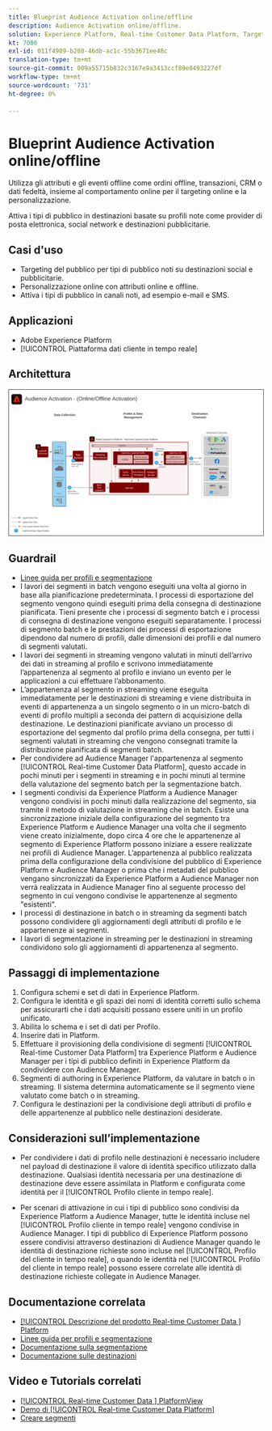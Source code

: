 ```yaml
---
title: Blueprint Audience Activation online/offline
description: Audience Activation online/offline.
solution: Experience Platform, Real-time Customer Data Platform, Target, Audience Manager, Analytics, Experience Cloud Services, Data Collection
kt: 7086
exl-id: 011f4909-b208-46db-ac1c-55b3671ee48c
translation-type: tm+mt
source-git-commit: 009a55715b832c3167e9a3413ccf89e0493227df
workflow-type: tm+mt
source-wordcount: '731'
ht-degree: 0%

---
```


# Blueprint Audience Activation online/offline

Utilizza gli attributi e gli eventi offline come ordini offline, transazioni, CRM o dati fedeltà, insieme al comportamento online per il targeting online e la personalizzazione.

Attiva i tipi di pubblico in destinazioni basate su profili note come provider di posta elettronica, social network e destinazioni pubblicitarie.

## Casi d&#39;uso

* Targeting del pubblico per tipi di pubblico noti su destinazioni social e pubblicitarie.
* Personalizzazione online con attributi online e offline.
* Attiva i tipi di pubblico in canali noti, ad esempio e-mail e SMS.

## Applicazioni

* Adobe Experience Platform
* [!UICONTROL Piattaforma dati cliente in tempo reale]

## Architettura

<img src="assets/onoff.svg" alt="Architettura di riferimento per la blueprint di Audience Activation online/offline" style="border:1px solid #4a4a4a" />

## Guardrail

* [Linee guida per profili e segmentazione](https://experienceleague.adobe.com/docs/experience-platform/profile/guardrails.html?lang=en)
* I lavori dei segmenti in batch vengono eseguiti una volta al giorno in base alla pianificazione predeterminata. I processi di esportazione del segmento vengono quindi eseguiti prima della consegna di destinazione pianificata. Tieni presente che i processi di segmento batch e i processi di consegna di destinazione vengono eseguiti separatamente. I processi di segmento batch e le prestazioni dei processi di esportazione dipendono dal numero di profili, dalle dimensioni dei profili e dal numero di segmenti valutati.
* I lavori dei segmenti in streaming vengono valutati in minuti dell’arrivo dei dati in streaming al profilo e scrivono immediatamente l’appartenenza al segmento al profilo e inviano un evento per le applicazioni a cui effettuare l’abbonamento.
* L’appartenenza al segmento in streaming viene eseguita immediatamente per le destinazioni di streaming e viene distribuita in eventi di appartenenza a un singolo segmento o in un micro-batch di eventi di profilo multipli a seconda dei pattern di acquisizione della destinazione. Le destinazioni pianificate avviano un processo di esportazione del segmento dal profilo prima della consegna, per tutti i segmenti valutati in streaming che vengono consegnati tramite la distribuzione pianificata di segmenti batch.
* Per condividere ad Audience Manager l&#39;appartenenza al segmento [!UICONTROL Real-time Customer Data Platform], questo accade in pochi minuti per i segmenti in streaming e in pochi minuti al termine della valutazione del segmento batch per la segmentazione batch.
* I segmenti condivisi da Experience Platform a Audience Manager vengono condivisi in pochi minuti dalla realizzazione del segmento, sia tramite il metodo di valutazione in streaming che in batch. Esiste una sincronizzazione iniziale della configurazione del segmento tra Experience Platform e Audience Manager una volta che il segmento viene creato inizialmente, dopo circa 4 ore che le appartenenze al segmento di Experience Platform possono iniziare a essere realizzate nei profili di Audience Manager. L’appartenenza al pubblico realizzata prima della configurazione della condivisione del pubblico di Experience Platform e Audience Manager o prima che i metadati del pubblico vengano sincronizzati da Experience Platform a Audience Manager non verrà realizzata in Audience Manager fino al seguente processo del segmento in cui vengono condivise le appartenenze al segmento &quot;esistenti&quot;.
* I processi di destinazione in batch o in streaming da segmenti batch possono condividere gli aggiornamenti degli attributi di profilo e le appartenenze ai segmenti.
* I lavori di segmentazione in streaming per le destinazioni in streaming condividono solo gli aggiornamenti di appartenenza al segmento.

## Passaggi di implementazione

1. Configura schemi e set di dati in Experience Platform.
1. Configura le identità e gli spazi dei nomi di identità corretti sullo schema per assicurarti che i dati acquisiti possano essere uniti in un profilo unificato.
1. Abilita lo schema e i set di dati per Profilo.
1. Inserire dati in Platform.
1. Effettuare il provisioning della condivisione di segmenti [!UICONTROL Real-time Customer Data Platform] tra Experience Platform e Audience Manager per i tipi di pubblico definiti in Experience Platform da condividere con Audience Manager.
1. Segmenti di authoring in Experience Platform, da valutare in batch o in streaming. Il sistema determina automaticamente se il segmento viene valutato come batch o in streaming.
1. Configura le destinazioni per la condivisione degli attributi di profilo e delle appartenenze al pubblico nelle destinazioni desiderate.

## Considerazioni sull’implementazione

* Per condividere i dati di profilo nelle destinazioni è necessario includere nel payload di destinazione il valore di identità specifico utilizzato dalla destinazione. Qualsiasi identità necessaria per una destinazione di destinazione deve essere assimilata in Platform e configurata come identità per il [!UICONTROL Profilo cliente in tempo reale].

* Per scenari di attivazione in cui i tipi di pubblico sono condivisi da Experience Platform a Audience Manager, tutte le identità incluse nel [!UICONTROL Profilo cliente in tempo reale] vengono condivise in Audience Manager. I tipi di pubblico di Experience Platform possono essere condivisi attraverso destinazioni di Audience Manager quando le identità di destinazione richieste sono incluse nel [!UICONTROL Profilo del cliente in tempo reale], o quando le identità nel [!UICONTROL Profilo del cliente in tempo reale] possono essere correlate alle identità di destinazione richieste collegate in Audience Manager.

## Documentazione correlata

* [[!UICONTROL Descrizione del prodotto Real-time Customer Data ] Platform](https://helpx.adobe.com/legal/product-descriptions/real-time-customer-data-platform.html)
* [Linee guida per profili e segmentazione](https://experienceleague.adobe.com/docs/experience-platform/profile/guardrails.html?lang=en)
* [Documentazione sulla segmentazione](https://experienceleague.adobe.com/docs/experience-platform/segmentation/api/streaming-segmentation.html)
* [Documentazione sulle destinazioni](https://experienceleague.adobe.com/docs/experience-platform/destinations/catalog/overview.html)

## Video e Tutorials correlati

* [[!UICONTROL Real-time Customer Data ] PlatformView](https://experienceleague.adobe.com/docs/platform-learn/tutorials/application-services/rtcdp/understanding-the-real-time-customer-data-platform.html)
* [Demo di  [!UICONTROL Real-time Customer Data Platform]](https://experienceleague.adobe.com/docs/platform-learn/tutorials/application-services/rtcdp/demo.html)
* [Creare segmenti](https://experienceleague.adobe.com/docs/platform-learn/tutorials/segments/create-segments.html)
